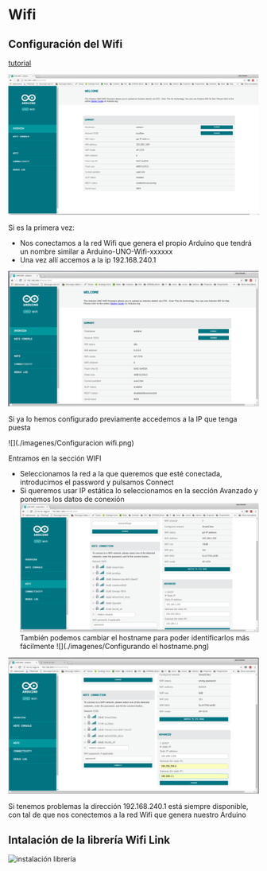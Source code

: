 # Wifi

## Configuración del Wifi

[tutorial](http://www.arduino.org/learning/getting-started/getting-started-with-arduino-uno-wifi)

![](./imagenes/AccesoWifi.png)

Si es la primera vez:
* Nos conectamos a la red Wifi que genera el propio Arduino que tendrá un nombre similar a Arduino-UNO-Wifi-xxxxxx
* Una vez allí accemos a la ip 192.168.240.1

![](./imagenes/ConexionRedPropia.png)

Si ya lo hemos configurado previamente accedemos a la IP que tenga puesta

![](./imagenes/Configuracion wifi.png)

Entramos en la sección WIFI
* Seleccionamos la red a la que queremos que esté conectada, introducimos el password y pulsamos Connect
* Si queremos usar IP estática lo seleccionamos en la sección Avanzado y ponemos los datos de conexión
![](./imagenes/ConfiguradaIPStatica.png)
También podemos cambiar el hostname para poder identificarlos más fácilmente
![](./imagenes/Configurando el hostname.png)


![](./imagenes/Wifi_IP.png)

Si tenemos problemas la dirección 192.168.240.1 está siempre disponible, con tal de que nos conectemos a la red Wifi que genera nuestro Arduino

## Intalación de la librería Wifi Link

![instalación librería](http://static.arduino.org/images/WiFiLink.jpg)
